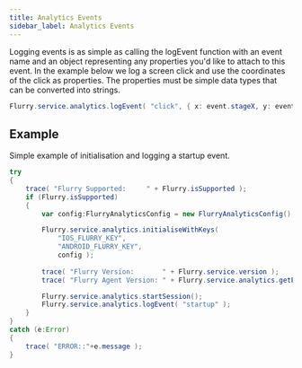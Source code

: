 ```yaml
---
title: Analytics Events
sidebar_label: Analytics Events
---
```


Logging events is as simple as calling the logEvent function with an event name and an object 
representing any properties you'd like to attach to this event. In the example below we log a 
screen click and use the coordinates of the click as properties. The properties must be simple 
data types that can be converted into strings.

```actionscript
Flurry.service.analytics.logEvent( "click", { x: event.stageX, y: event.stageY } );
```



## Example

Simple example of initialisation and logging a startup event.

```actionscript
try
{
	trace( "Flurry Supported:     " + Flurry.isSupported );
	if (Flurry.isSupported)
	{
		var config:FlurryAnalyticsConfig = new FlurryAnalyticsConfig();

		Flurry.service.analytics.initialiseWithKeys(
			"IOS_FLURRY_KEY", 
			"ANDROID_FLURRY_KEY",
			config );
		
		trace( "Flurry Version:       " + Flurry.service.version );
		trace( "Flurry Agent Version: " + Flurry.service.analytics.getFlurryAgentVersion() );

		Flurry.service.analytics.startSession();
		Flurry.service.analytics.logEvent( "startup" );
	}
}
catch (e:Error)
{
	trace( "ERROR::"+e.message );
}
```
